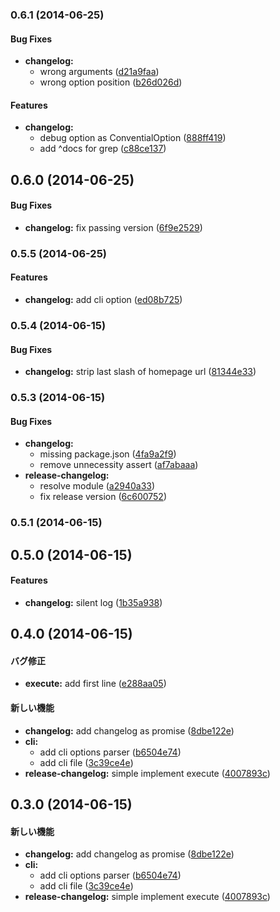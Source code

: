 ### 0.6.1 (2014-06-25)


#### Bug Fixes

* **changelog:**
  * wrong arguments ([d21a9faa](https://github.com/azu/release-changelog/commit/d21a9faa66e6f7a19884271562e6e0a140c2034a))
  * wrong option position ([b26d026d](https://github.com/azu/release-changelog/commit/b26d026d413bb17d505c2e1c27d087871b6e8a51))


#### Features

* **changelog:**
  * debug option as ConventialOption ([888ff419](https://github.com/azu/release-changelog/commit/888ff419698e9e11bfd4a9e2771b9d3e9689f340))
  * add ^docs for grep ([c88ce137](https://github.com/azu/release-changelog/commit/c88ce1375bd7853c0dad8c5b23d482c9bdbe1ec8))


## 0.6.0 (2014-06-25)


#### Bug Fixes

* **changelog:** fix passing version ([6f9e2529](https://github.com/azu/release-changelog/commit/6f9e252942ffe1a6cb784615aca44a85a0dd5660))


### 0.5.5 (2014-06-25)


#### Features

* **changelog:** add cli option ([ed08b725](https://github.com/azu/release-changelog/commit/ed08b725b603f5e433ece2f0b5825b3b5d13b9e6))


### 0.5.4 (2014-06-15)


#### Bug Fixes

* **changelog:** strip last slash of homepage url ([81344e33](https://github.com/azu/release-changelog//commit/81344e3341fe1f93d809cfc527047069199afc45))


### 0.5.3 (2014-06-15)


#### Bug Fixes

* **changelog:**
  * missing package.json ([4fa9a2f9](https://github.com/azu/release-changelog//commit/4fa9a2f9adf30eca38b71e2ba0041101d8c219de))
  * remove unnecessity assert ([af7abaaa](https://github.com/azu/release-changelog//commit/af7abaaa7abe10d64bbf4367c18a5bd3ddbef14f))
* **release-changelog:**
  * resolve module ([a2940a33](https://github.com/azu/release-changelog//commit/a2940a33694f8847b0489c5f8100ca858da443f1))
  * fix release version ([6c600752](https://github.com/azu/release-changelog//commit/6c600752a3fbd076ddcc0678c74eb04758f783d5))


### 0.5.1 (2014-06-15)


## 0.5.0 (2014-06-15)


#### Features

* **changelog:** silent log ([1b35a938](https://github.com/azu/release-changelog//commit/1b35a9386d91bcd4d2c1b5964842ec188bb9fcec))


## 0.4.0 (2014-06-15)


#### バグ修正

* **execute:** add first line ([e288aa05](https://github.com/azu/release-changelog//commit/e288aa050cd656fff577b99c3507fc85175937cc))


#### 新しい機能

* **changelog:** add changelog as promise ([8dbe122e](https://github.com/azu/release-changelog//commit/8dbe122e0b86b145afef358ce4ee12c08f6d6293))
* **cli:**
  * add cli options parser ([b6504e74](https://github.com/azu/release-changelog//commit/b6504e745cddf01ba555d733ce9e2d34bf325b69))
  * add cli file ([3c39ce4e](https://github.com/azu/release-changelog//commit/3c39ce4e9e034efd8a2ba6fd644f3b529c93ac5c))
* **release-changelog:** simple implement execute ([4007893c](https://github.com/azu/release-changelog//commit/4007893cdb069314f4baf834a458faaa6aec7d95))


## 0.3.0 (2014-06-15)


#### 新しい機能

* **changelog:** add changelog as promise ([8dbe122e](https://github.com/azu/release-changelog//commit/8dbe122e0b86b145afef358ce4ee12c08f6d6293))
* **cli:**
  * add cli options parser ([b6504e74](https://github.com/azu/release-changelog//commit/b6504e745cddf01ba555d733ce9e2d34bf325b69))
  * add cli file ([3c39ce4e](https://github.com/azu/release-changelog//commit/3c39ce4e9e034efd8a2ba6fd644f3b529c93ac5c))
* **release-changelog:** simple implement execute ([4007893c](https://github.com/azu/release-changelog//commit/4007893cdb069314f4baf834a458faaa6aec7d95))


